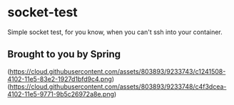 # socket-test
Simple socket test, for you know, when you can't ssh into your container.

## Brought to you by Spring

(https://cloud.githubusercontent.com/assets/803893/9233743/c1241508-4102-11e5-83e2-1927d1bfd9c4.png)
(https://cloud.githubusercontent.com/assets/803893/9233748/c4f3dcea-4102-11e5-9771-9b5c26972a8e.png)


